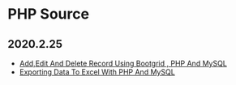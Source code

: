# PHP Source

## 2020.2.25

* [Add,Edit And Delete Record Using Bootgrid , PHP And MySQL](https://www.phpflow.com/php/addedit-delete-record-using-bootgrid-php-mysql/)
* [Exporting Data To Excel With PHP And MySQL](https://www.phpflow.com/php/exporting-data-to-excel-with-php-and-mysql/)
